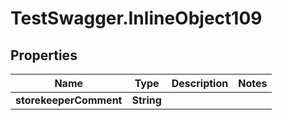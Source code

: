 # TestSwagger.InlineObject109

## Properties

Name | Type | Description | Notes
------------ | ------------- | ------------- | -------------
**storekeeperComment** | **String** |  | 


